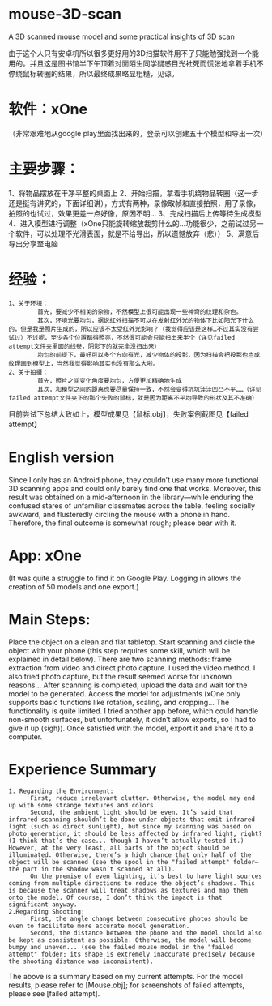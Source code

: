 # mouse-3D-scan
A 3D scanned mouse model and some practical insights of 3D scan

由于这个人只有安卓机所以很多更好用的3D扫描软件用不了只能勉强找到一个能用的。并且这是图书馆半下午顶着对面陌生同学疑惑目光社死而慌张地拿着手机不停绕鼠标转圈的结果，所以最终成果略显粗糙，见谅。

# 软件：xOne
（非常艰难地从google play里面找出来的，登录可以创建五十个模型和导出一次）

# 主要步骤：
1、将物品摆放在干净平整的桌面上
2、开始扫描，拿着手机绕物品转圈（这一步还是挺有讲究的，下面详细讲），方式有两种，录像取帧和直接拍照，用了录像，拍照的也试过，效果更差一点好像，原因不明…
3、完成扫描后上传等待生成模型
4、进入模型进行调整（xOne只能旋转缩放裁剪什么的…功能很少，之前试过另一个软件，可以处理不光滑表面，就是不给导出，所以遗憾放弃（悲））
5、满意后导出分享至电脑

# 经验：
    1、关于环境：
            首先，要减少不相关的杂物，不然模型上很可能出现一些神奇的纹理和杂色。
            其次，环境光要均匀，据说红外扫描不可以在发射红外光的物体下比如阳光下什么的，但是我是照片生成的，所以应该不太受红外光影响？（我觉得应该是这样…不过其实没有尝试过）不过呢，至少各个位置都得照亮，不然很可能会只能扫出来半个（详见failed attempt文件夹里面的线卷，阴影下的就完全没扫出来）
            均匀的前提下，最好可以多个方向有光，减少物体的投影，因为扫描会把投影也当成纹理画到模型上，当然我觉得影响其实也没有那么大啦。
    2、关于拍摄：
            首先，照片之间变化角度要均匀，方便更加精确地生成
            其次，和模型之间的距离也要尽量保持一致，不然会变得坑坑洼洼凹凸不平……（详见failed attempt文件夹下的那个失败的鼠标，就是因为距离不平均导致的形状及其不准确）
          
目前尝试下总结大致如上，模型成果见【鼠标.obj】，失败案例截图见【failed attempt】

# English version
Since I only has an Android phone, they couldn’t use many more functional 3D scanning apps and could only barely find one that works. Moreover, this result was obtained on a mid-afternoon in the library—while enduring the confused stares of unfamiliar classmates across the table, feeling socially awkward, and flusteredly circling the mouse with a phone in hand. Therefore, the final outcome is somewhat rough; please bear with it.

# App: xOne
(It was quite a struggle to find it on Google Play. Logging in allows the creation of 50 models and one export.)

# Main Steps:
Place the object on a clean and flat tabletop.
Start scanning and circle the object with your phone (this step requires some skill, which will be explained in detail below). There are two scanning methods: frame extraction from video and direct photo capture. I used the video method. I also tried photo capture, but the result seemed worse for unknown reasons...
After scanning is completed, upload the data and wait for the model to be generated.
Access the model for adjustments (xOne only supports basic functions like rotation, scaling, and cropping... The functionality is quite limited. I tried another app before, which could handle non-smooth surfaces, but unfortunately, it didn’t allow exports, so I had to give it up (sigh)).
Once satisfied with the model, export it and share it to a computer.

# Experience Summary
    1. Regarding the Environment:
          First, reduce irrelevant clutter. Otherwise, the model may end up with some strange textures and colors.
          Second, the ambient light should be even. It’s said that infrared scanning shouldn’t be done under objects that emit infrared light (such as direct sunlight), but since my scanning was based on photo generation, it should be less affected by infrared light, right? (I think that’s the case... though I haven’t actually tested it.) However, at the very least, all parts of the object should be illuminated. Otherwise, there’s a high chance that only half of the object will be scanned (see the spool in the "failed attempt" folder— the part in the shadow wasn’t scanned at all).
          On the premise of even lighting, it’s best to have light sources coming from multiple directions to reduce the object’s shadows. This is because the scanner will treat shadows as textures and map them onto the model. Of course, I don’t think the impact is that significant anyway.
    2.Regarding Shooting:
          First, the angle change between consecutive photos should be even to facilitate more accurate model generation.
          Second, the distance between the phone and the model should also be kept as consistent as possible. Otherwise, the model will become bumpy and uneven... (see the failed mouse model in the "failed attempt" folder; its shape is extremely inaccurate precisely because the shooting distance was inconsistent).
          
The above is a summary based on my current attempts. For the model results, please refer to [Mouse.obj]; for screenshots of failed attempts, please see [failed attempt].
